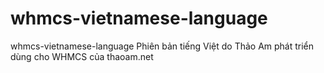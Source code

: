 # whmcs-vietnamese-language
whmcs-vietnamese-language
Phiên bản tiếng Việt do Thảo Am phát triển dùng cho WHMCS của thaoam.net